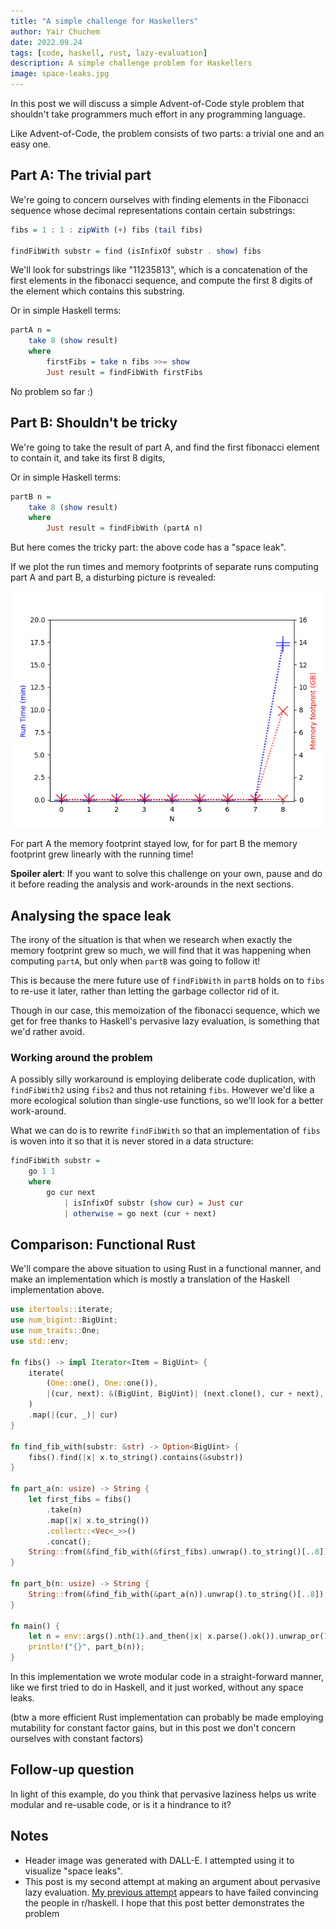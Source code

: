 ```yaml
---
title: "A simple challenge for Haskellers"
author: Yair Chuchem
date: 2022.09.24
tags: [code, haskell, rust, lazy-evaluation]
description: A simple challenge problem for Haskellers
image: space-leaks.jpg
---
```


In this post we will discuss a simple Advent-of-Code style problem that shouldn't take programmers much effort in any programming language.

Like Advent-of-Code, the problem consists of two parts: a trivial one and an easy one.

## Part A: The trivial part

We're going to concern ourselves with finding elements in the Fibonacci sequence whose decimal representations contain certain substrings:

```Haskell
fibs = 1 : 1 : zipWith (+) fibs (tail fibs)

findFibWith substr = find (isInfixOf substr . show) fibs
```

We'll look for substrings like "11235813", which is a concatenation of the first elements in the fibonacci sequence, and compute the first 8 digits of the element which contains this substring.

Or in simple Haskell terms:

```Haskell
partA n =
    take 8 (show result)
    where
        firstFibs = take n fibs >>= show
        Just result = findFibWith firstFibs
```

No problem so far :)

## Part B: Shouldn't be tricky

We're going to take the result of part A, and find the first fibonacci element to contain it, and take its first 8 digits,

Or in simple Haskell terms:

```Haskell
partB n =
    take 8 (show result)
    where
        Just result = findFibWith (partA n)
```

But here comes the tricky part: the above code has a "space leak".

If we plot the run times and memory footprints of separate runs computing part A and part B, a disturbing picture is revealed:

![Ammount of memory used](/images/fibs-measured-mem.png)

For part A the memory footprint stayed low, for for part B the memory footprint grew linearly with the running time!

**Spoiler alert**: If you want to solve this challenge on your own, pause and do it before reading the analysis and work-arounds in the next sections.

## Analysing the space leak

The irony of the situation is that when we research when exactly the memory footprint grew so much, we will find that it was happening when computing `partA`, but only when `partB` was going to follow it!

This is because the mere future use of `findFibWith` in `partB` holds on to `fibs` to re-use it later, rather than letting the garbage collector rid of it.

Though in our case, this memoization of the fibonacci sequence, which we get for free thanks to Haskell's pervasive lazy evaluation, is something that we'd rather avoid.

### Working around the problem

A possibly silly workaround is employing deliberate code duplication, with `findFibWith2` using `fibs2` and thus not retaining `fibs`. However we'd like a more ecological solution than single-use functions, so we'll look for a better work-around.

What we can do is to rewrite `findFibWith` so that an implementation of `fibs` is woven into it so that it is never stored in a data structure:

```Haskell
findFibWith substr =
    go 1 1
    where
        go cur next
            | isInfixOf substr (show cur) = Just cur
            | otherwise = go next (cur + next)
```

## Comparison: Functional Rust

We'll compare the above situation to using Rust in a functional manner, and make an implementation which is mostly a translation of the Haskell implementation above.

```Rust
use itertools::iterate;
use num_bigint::BigUint;
use num_traits::One;
use std::env;

fn fibs() -> impl Iterator<Item = BigUint> {
    iterate(
        (One::one(), One::one()),
        |(cur, next): &(BigUint, BigUint)| (next.clone(), cur + next),
    )
    .map(|(cur, _)| cur)
}

fn find_fib_with(substr: &str) -> Option<BigUint> {
    fibs().find(|x| x.to_string().contains(&substr))
}

fn part_a(n: usize) -> String {
    let first_fibs = fibs()
        .take(n)
        .map(|x| x.to_string())
        .collect::<Vec<_>>()
        .concat();
    String::from(&find_fib_with(&first_fibs).unwrap().to_string()[..8])
}

fn part_b(n: usize) -> String {
    String::from(&find_fib_with(&part_a(n)).unwrap().to_string()[..8])
}

fn main() {
    let n = env::args().nth(1).and_then(|x| x.parse().ok()).unwrap_or(7);
    println!("{}", part_b(n));
}
```

In this implementation we wrote modular code in a straight-forward manner, like we first tried to do in Haskell, and it just worked, without any space leaks.

(btw a more efficient Rust implementation can probably be made employing mutability for constant factor gains, but in this post we don't concern ourselves with constant factors)

## Follow-up question

In light of this example, do you think that pervasive laziness helps us write modular and re-usable code, or is it a hindrance to it?

## Notes

* Header image was generated with DALL-E. I attempted using it to visualize "space leaks".
* This post is my second attempt at making an argument about pervasive lazy evaluation. [My previous attempt](/posts/leet-haskell-in-python) appears to have failed convincing the people in r/haskell. I hope that this post better demonstrates the problem